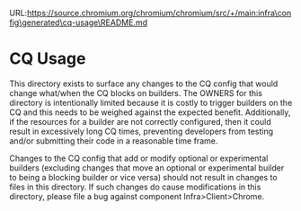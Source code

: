 URL:https://source.chromium.org/chromium/chromium/src/+/main:infra\config\generated\cq-usage\README.md
# CQ Usage

This directory exists to surface any changes to the CQ config that would change
what/when the CQ blocks on builders. The OWNERS for this directory is
intentionally limited because it is costly to trigger builders on the CQ and
this needs to be weighed against the expected benefit. Additionally, if the
resources for a builder are not correctly configured, then it could result in
excessively long CQ times, preventing developers from testing and/or submitting
their code in a reasonable time frame.

Changes to the CQ config that add or modify optional or experimental builders
(excluding changes that move an optional or experimental builder to being a
blocking builder or vice versa) should not result in changes to files in this
directory. If such changes do cause modifications in this directory, please file
a bug against component Infra>Client>Chrome.
